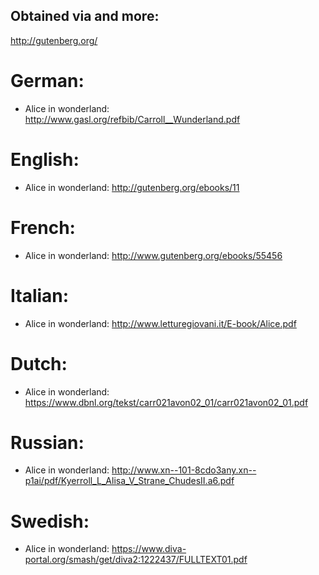 ## Obtained via and more: 
http://gutenberg.org/

# German:
- Alice in wonderland: http://www.gasl.org/refbib/Carroll__Wunderland.pdf

# English:
- Alice in wonderland: http://gutenberg.org/ebooks/11

# French: 
- Alice in wonderland: http://www.gutenberg.org/ebooks/55456

# Italian:
- Alice in wonderland: http://www.letturegiovani.it/E-book/Alice.pdf

# Dutch: 
- Alice in wonderland: https://www.dbnl.org/tekst/carr021avon02_01/carr021avon02_01.pdf

# Russian:
- Alice in wonderland: http://www.xn--101-8cdo3any.xn--p1ai/pdf/Kyerroll_L_Alisa_V_Strane_ChudesII.a6.pdf

# Swedish:
- Alice in wonderland: https://www.diva-portal.org/smash/get/diva2:1222437/FULLTEXT01.pdf

